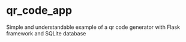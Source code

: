# qr_code_app
Simple and understandable example of a qr code generator with Flask framework and SQLite database
